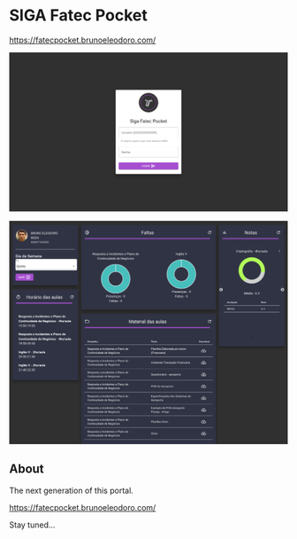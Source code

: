 # SIGA Fatec Pocket

https://fatecpocket.brunoeleodoro.com/

![](https://raw.githubusercontent.com/BrunoEleodoro/Siga-Fatec-Pocket/master/screencapture-localhost-3000-2019-08-10-13_54_23.png)

![](https://raw.githubusercontent.com/BrunoEleodoro/Siga-Fatec-Pocket/master/screencapture-localhost-3000-2019-08-10-15_21_56.png)

## About

The next generation of this portal.

https://fatecpocket.brunoeleodoro.com/

Stay tuned...
